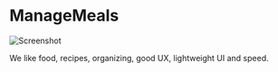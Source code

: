 # ManageMeals

![Screenshot](https://whatacdn.fra1.cdn.digitaloceanspaces.com/mmeals/images/mmscreenshot7.webp "Screenshot")

We like food, recipes, organizing, good UX, lightweight UI and speed.

